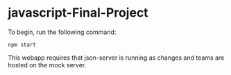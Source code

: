 # javascript-Final-Project

To begin, run the following command:
```
npm start
```

This webapp requires that json-server is running as changes and teams are hosted on the mock server.
